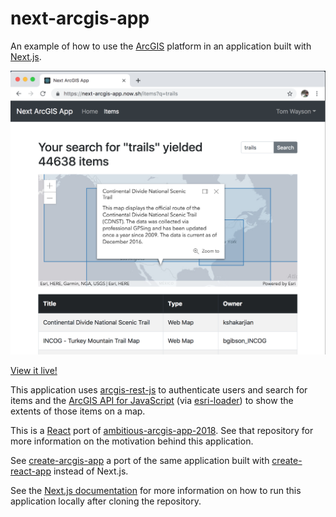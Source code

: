 # next-arcgis-app

An example of how to use the [ArcGIS] platform in an application built with [Next.js].

![App screenshot](./screenshot.png)

[View it live!](https://next-arcgis-app.now.sh/)

This application uses [arcgis-rest-js](https://esri.github.io/arcgis-rest-js/) to authenticate users and search for items and the [ArcGIS API for JavaScript](https://developers.arcgis.com/javascript/) (via [esri-loader]) to show the extents of those items on a map.

This is a [React] port of [ambitious-arcgis-app-2018](https://github.com/mjuniper/ambitious-arcgis-app-2018/). See that repository for more information on the motivation behind this application.

See [create-arcgis-app](https://github.com/tomwayson/create-arcgis-app) a port of the same application built with [create-react-app](https://facebook.github.io/create-react-app/) instead of Next.js.

See the [Next.js documentation](https://nextjs.org/docs#how-to-use) for more information on how to run this application locally after cloning the repository.

[next.js]: https://nextjs.org/
[arcgis]: https://www.arcgis.com/
[esri-loader]: https://github.com/Esri/esri-loader
[react]: https://reactjs.org/
